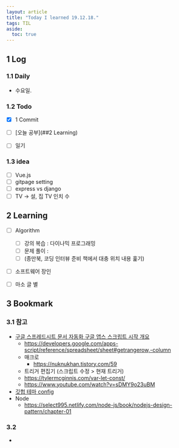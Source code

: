 ```yaml
---
layout: article
title: "Today I learned 19.12.18."
tags: TIL
aside:
  toc: true
---
```


## 1 Log

### 1.1 Daily

- 수요일. 

### 1.2 Todo

- [x] 1 Commit
- [ ] [오늘 공부](##2 Learning)
- [ ] 일기


### 1.3 idea

- [ ] Vue.js
- [ ] gitpage setting
- [ ] express vs django
- [ ] TV -> 설, 집 TV 인치 수

## 2 Learning

- [ ] Algorithm
  - [ ] 강의 복습 : 다이나믹 프로그래밍
  - [ ] 문제 풀이 : 
  - [ ] (종만북, 코딩 인터뷰 준비 책에서 대충 위치 내용 훑기)
- [ ] 소프트웨어 장인
- [ ] 마소 글 별



## 3 Bookmark
### 3.1 참고

- [구글 스프레드시트 문서 자동화 구글 앱스 스크립트 시작 개요](https://nuknukhan.tistory.com/65)
  - https://developers.google.com/apps-script/reference/spreadsheet/sheet#getrangerow,-column
  - 매크로
    - https://nuknukhan.tistory.com/59
  - 트리거 편집기 (스크립트 수정 > 현재 트리거)
  - https://tylermcginnis.com/var-let-const/
  - https://www.youtube.com/watch?v=sDMY9o23uBM
- [깃헙 테마 config](https://tianqi.name/jekyll-TeXt-theme/docs/en/structure)
- Node
  - https://select995.netlify.com/node-js/book/nodejs-design-pattern/chapter-01

### 3.2 

- 